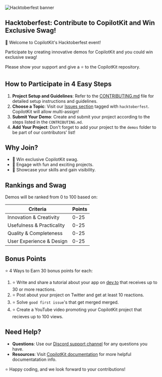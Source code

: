 
![Hacktoberfest banner](https://github.com/user-attachments/assets/2697aa8c-3a13-4755-ab1f-e9d6cc1524c0)

## Hacktoberfest: Contribute to CopilotKit and Win Exclusive Swag!

🤩 Welcome to CopilotKit's Hacktoberfest event!

Participate by creating innovative demos for CopilotKit and you could win exclusive swag!

Please show your support and give a ⭐ to the CopilotKit repository.

## How to Participate in 4 Easy Steps

1. **Project Setup and Guidelines**: Refer to the [CONTRIBUTING.md](./CONTRIBUTING.md) file for detailed setup instructions and guidelines.
2. **Choose a Topic**: Visit our [Issues section](https://github.com/CopilotKit/CopilotKit/issues) tagged with `hacktoberfest`. CopilotKit will allow multi-assign!
3. **Submit Your Demo**: Create and submit your project according to the steps listed in the `CONTRIBUTING.md`.
4. **Add Your Project**: Don't forget to add your project to the `demos` folder to be part of our contributors' list!

## Why Join?

- 🥳 Win exclusive CopilotKit swag.
- 🎊 Engage with fun and exciting projects.
- 🎉 Showcase your skills and gain visibility.

## Rankings and Swag

Demos will be ranked from 0 to 100 based on:

| Criteria                  | Points |
| ------------------------- | ------ |
| Innovation & Creativity   | 0-25   |
| Usefulness & Practicality | 0-25   |
| Quality & Completeness    | 0-25   |
| User Experience & Design  | 0-25   |

## Bonus Points

⭐ 4 Ways to Earn 30 bonus points for each:

1. ⭐ Write and share a tutorial about your app on [dev.to](https://dev.) that receives up to 30 or more reactions.
2. ⭐ Post about your project on Twitter and get at least 10 reactions.
3. ⭐ Solve `good first issue`'s that get merged merged.
4. ⭐ Create a YouTube video promoting your CopilotKit project that recieves up to 100 views.

## Need Help?

- **Questions**: Use our [Discord support channel](https://discord.com/invite/6dffbvGU3D) for any questions you have.
- **Resources**: Visit [CopilotKit documentation](https://docs.copilotkit.ai/what-is-copilotkit) for more helpful documentatation info.

⭐ Happy coding, and we look forward to your contributions!
